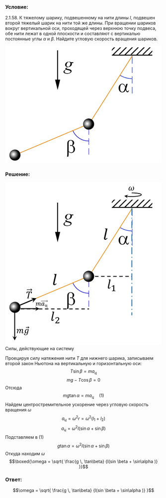 ###  Условие: 

$2.1.58.$ К тяжелому шарику, подвешенному на нити длины $l$, подвешен второй тяжелый шарик на нити той же длины. При вращении шариков вокруг вертикальной оси, проходящей через верхнюю точку подвеса, обе нити лежат в одной плоскости и составляют с вертикалью постоянные углы $\alpha$ и $\beta$. Найдите угловую скорость вращения шариков. 

![ К задаче 2.1.58 |578x432, 42%](../../img/2.1.58/statement.png)

###  Решение: 

![ Силы, действующие на систему |904x937, 47%](../../img/2.1.58/draw.png)  Силы, действующие на систему 

Проецируя силу натяжения нити $T$ для нижнего шарика, записываем второй закон Ньютона на вертикальную и горизонтальную оси: $$T \sin\beta = ma_{ц}$$ $$mg - T \cos\beta = 0$$ Отсюда $$mg \tan\alpha = ma_{ц}\quad(1)$$ Найдем центростремительное ускорение через угловую скорость вращения $\omega$ $$a_{ц} = \omega^2 r = \omega^2 (l_1+l_2)$$ $$a_{ц} = \omega^2 l(\sin\alpha + \sin\beta )$$ Подставляем в $(1)$ $$g \tan\alpha = \omega^2 l(\sin\alpha + \sin\beta )$$ Откуда находим $\omega$ $$\boxed{\omega = \sqrt{ \frac{g \, \tan\beta} {l(sin \beta + \sin\alpha )} }}$$ 

###  Ответ: 

$$\omega = \sqrt{ \frac{g \, \tan\beta} {l(sin \beta + \sin\alpha )} }$$ 
